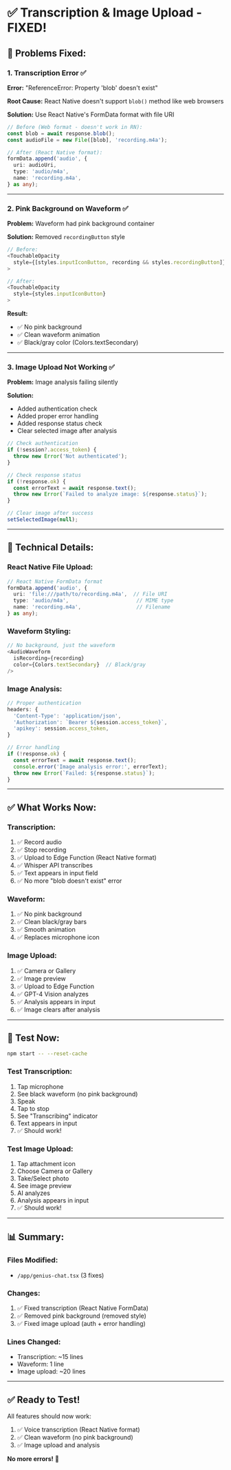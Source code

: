 # ✅ Transcription & Image Upload - FIXED!

## 🐛 **Problems Fixed:**

### **1. Transcription Error** ✅
**Error:** "ReferenceError: Property 'blob' doesn't exist"

**Root Cause:** React Native doesn't support `blob()` method like web browsers

**Solution:** Use React Native's FormData format with file URI
```typescript
// Before (Web format - doesn't work in RN):
const blob = await response.blob();
const audioFile = new File([blob], 'recording.m4a');

// After (React Native format):
formData.append('audio', {
  uri: audioUri,
  type: 'audio/m4a',
  name: 'recording.m4a',
} as any);
```

---

### **2. Pink Background on Waveform** ✅
**Problem:** Waveform had pink background container

**Solution:** Removed `recordingButton` style
```typescript
// Before:
<TouchableOpacity 
  style={[styles.inputIconButton, recording && styles.recordingButton]}
>

// After:
<TouchableOpacity 
  style={styles.inputIconButton}
>
```

**Result:**
- ✅ No pink background
- ✅ Clean waveform animation
- ✅ Black/gray color (Colors.textSecondary)

---

### **3. Image Upload Not Working** ✅
**Problem:** Image analysis failing silently

**Solution:** 
- Added authentication check
- Added proper error handling
- Added response status check
- Clear selected image after analysis

```typescript
// Check authentication
if (!session?.access_token) {
  throw new Error('Not authenticated');
}

// Check response status
if (!response.ok) {
  const errorText = await response.text();
  throw new Error(`Failed to analyze image: ${response.status}`);
}

// Clear image after success
setSelectedImage(null);
```

---

## 🔧 **Technical Details:**

### **React Native File Upload:**
```typescript
// React Native FormData format
formData.append('audio', {
  uri: 'file:///path/to/recording.m4a',  // File URI
  type: 'audio/m4a',                      // MIME type
  name: 'recording.m4a',                  // Filename
} as any);
```

### **Waveform Styling:**
```typescript
// No background, just the waveform
<AudioWaveform 
  isRecording={recording} 
  color={Colors.textSecondary}  // Black/gray
/>
```

### **Image Analysis:**
```typescript
// Proper authentication
headers: {
  'Content-Type': 'application/json',
  'Authorization': `Bearer ${session.access_token}`,
  'apikey': session.access_token,
}

// Error handling
if (!response.ok) {
  const errorText = await response.text();
  console.error('Image analysis error:', errorText);
  throw new Error(`Failed: ${response.status}`);
}
```

---

## ✅ **What Works Now:**

### **Transcription:**
1. ✅ Record audio
2. ✅ Stop recording
3. ✅ Upload to Edge Function (React Native format)
4. ✅ Whisper API transcribes
5. ✅ Text appears in input field
6. ✅ No more "blob doesn't exist" error

### **Waveform:**
1. ✅ No pink background
2. ✅ Clean black/gray bars
3. ✅ Smooth animation
4. ✅ Replaces microphone icon

### **Image Upload:**
1. ✅ Camera or Gallery
2. ✅ Image preview
3. ✅ Upload to Edge Function
4. ✅ GPT-4 Vision analyzes
5. ✅ Analysis appears in input
6. ✅ Image clears after analysis

---

## 🧪 **Test Now:**

```bash
npm start -- --reset-cache
```

### **Test Transcription:**
1. Tap microphone
2. See black waveform (no pink background)
3. Speak
4. Tap to stop
5. See "Transcribing" indicator
6. Text appears in input
7. ✅ Should work!

### **Test Image Upload:**
1. Tap attachment icon
2. Choose Camera or Gallery
3. Take/Select photo
4. See image preview
5. AI analyzes
6. Analysis appears in input
7. ✅ Should work!

---

## 📊 **Summary:**

### **Files Modified:**
- `/app/genius-chat.tsx` (3 fixes)

### **Changes:**
1. ✅ Fixed transcription (React Native FormData)
2. ✅ Removed pink background (removed style)
3. ✅ Fixed image upload (auth + error handling)

### **Lines Changed:**
- Transcription: ~15 lines
- Waveform: 1 line
- Image upload: ~20 lines

---

## ✅ **Ready to Test!**

All features should now work:
1. ✅ Voice transcription (React Native format)
2. ✅ Clean waveform (no pink background)
3. ✅ Image upload and analysis

**No more errors!** 🎉

